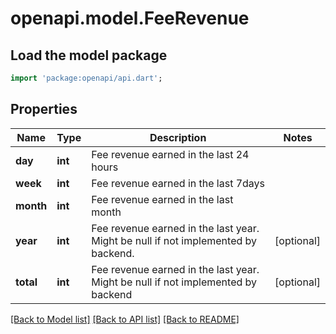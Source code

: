 # openapi.model.FeeRevenue

## Load the model package
```dart
import 'package:openapi/api.dart';
```

## Properties
Name | Type | Description | Notes
------------ | ------------- | ------------- | -------------
**day** | **int** | Fee revenue earned in the last 24 hours | 
**week** | **int** | Fee revenue earned in the last 7days | 
**month** | **int** | Fee revenue earned in the last month | 
**year** | **int** | Fee revenue earned in the last year. Might be null if not implemented by backend. | [optional] 
**total** | **int** | Fee revenue earned in the last year. Might be null if not implemented by backend | [optional] 

[[Back to Model list]](../README.md#documentation-for-models) [[Back to API list]](../README.md#documentation-for-api-endpoints) [[Back to README]](../README.md)


